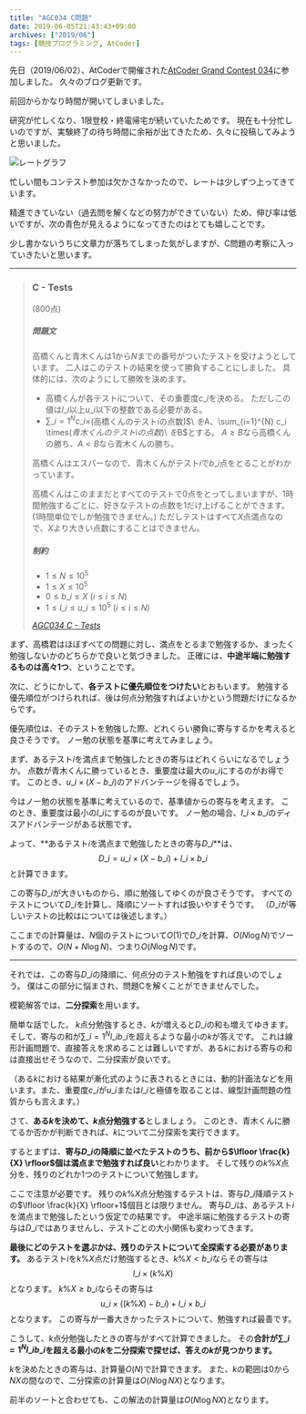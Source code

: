 ```yaml
---
title: "AGC034 C問題"
date: 2019-06-05T21:43:43+09:00
archives: ["2019/06"]
tags: [競技プログラミング, AtCoder]
---
```


先日（2019/06/02）、AtCoderで開催された[AtCoder Grand Contest 034](https://atcoder.jp/contests/agc034)に参加しました。
久々のブログ更新です。

<!--more-->

前回からかなり時間が開いてしまいました。

研究が忙しくなり、1限登校・終電帰宅が続いていたためです。
現在も十分忙しいのですが、実験終了の待ち時間に余裕が出てきたため、久々に投稿してみようと思いました。

![レートグラフ](/blog/img/AGC034.png)

忙しい間もコンテスト参加は欠かさなかったので、レートは少しずつ上ってきています。

精進できていない（過去問を解くなどの努力ができていない）ため、伸び率は低いですが、次の青色が見えるようになってきたのはとても嬉しことです。

少し書かないうちに文章力が落ちてしまった気がしますが、C問題の考察に入っていきたいと思います。

---

> ### C - Tests
> (800点)
>
> ##### 問題文
>
> 高橋くんと青木くんは$1$から$N$までの番号がついたテストを受けようとしています。
> 二人はこのテストの結果を使って勝負することにしました。
> 具体的には、次のようにして勝敗を決めます。
>
> - 高橋くんが各テスト$i$について、その重要度$c\_i$を決める。
> ただしこの値は$l\_i$以上$u\_i$以下の整数である必要がある。
> - $\sum\_{i=1}^{N} c\_i \times$(高橋くんのテスト$i$の点数)$\ $を$A$、$\sum\_{i=1}^{N} c\_i \times$(青木くんのテスト$i$の点数)$\ $を$B$とする。
> $A \geq B$なら高橋くんの勝ち、$A<B$なら青木くんの勝ち。
>
> 高橋くんはエスパーなので、青木くんがテスト$i$で$b\_i$点をとることがわかっています。
>
> 高橋くんはこのままだとすべてのテストで$0$点をとってしまいますが、1時間勉強するごとに、好きなテストの点数を1だけ上げることができます。
> (1時間単位でしか勉強できません。)
> ただしテストはすべて$X$点満点なので、$X$より大きい点数にすることはできません。
>
> ##### 制約
> - $1 \leq N \leq 10^5$
> - $1 \leq X \leq 10^5$
> - $0 \leq b\_i \leq X \  (i \leq i \leq N)$
> - $1 \leq l\_i \leq u\_i \leq 10^5 \  (i \leq i \leq N)$
>
> <cite>[AGC034 C - Tests](https://atcoder.jp/contests/agc034/tasks/agc034_c)</cite>

まず、高橋君はほぼすべての問題に対し、満点をとるまで勉強するか、まったく勉強しないかのどちらかで良いと気づきました。
正確には、**中途半端に勉強するものは高々1つ**、ということです。

次に、どうにかして、**各テストに優先順位をつけたい**とおもいます。
勉強する優先順位がつけられれば、後は何点分勉強すればよいかという問題だけになるからです。

優先順位は、そのテストを勉強した際、どれくらい勝負に寄与するかを考えると良さそうです。
ノー勉の状態を基準に考えてみましょう。

まず、あるテスト$i$を満点まで勉強したときの寄与はどれくらいになるでしょうか。
点数が青木くんに勝っているとき、重要度は最大の$u\_i$にするのがお得です。
このとき、$u\_i\times(X-b\_i)$のアドバンテージを得るでしょう。

今はノー勉の状態を基準に考えているので、基準値からの寄与を考えます。
このとき、重要度は最小の$l\_i$にするのが良いです。
ノー勉の場合、$l\_i\times b\_i$のディスアドバンテージがある状態です。

よって、**あるテスト$i$を満点まで勉強したときの寄与$D\_i$**は、
$$D\_i=u\_i\times(X-b\_i)+l\_i\times b\_i$$
と計算できます。

この寄与$D\_i$が大きいものから、順に勉強してゆくのが良さそうです。
すべてのテストについて$D\_i$を計算し、降順にソートすれば扱いやすそうです。
（$D\_i$が等しいテストの比較はについては後述します。）

ここまでの計算量は、$N$個のテストについて$O(1)$で$D\_i$を計算、$O(N\log N)$でソートするので、$O(N+N\log N)$、つまり$O(N\log N)$です。

---

それでは、この寄与$D\_i$の降順に、何点分のテスト勉強をすれば良いのでしょう。
僕はこの部分に悩まされ、問題Cを解くことができませんでした。

模範解答では、**二分探索**を用います。

簡単な話でした。
$k$点分勉強するとき、$k$が増えると$D\_i$の和も増えてゆきます。
そして、寄与の和が$\sum\_{i=1}^{N} l\_i b\_i$を超えるような最小の$k$が答えです。
これは線形計画問題で、直接答えを求めることは難しいですが、ある$k$における寄与の和は直接出せそうなので、二分探索が良いです。

（ある$k$における結果が漸化式のように表されるときには、動的計画法などを用います。また、重要度$c\_i$が$u\_i$または$l\_i$と極値を取ることは、線型計画問題の性質からも言えます。）

さて、**ある$k$を決めて、$k$点分勉強する**としましょう。
このとき、青木くんに勝てるか否かが判断できれば、$k$について二分探索を実行できます。

するとまずは、**寄与$D\_i$の降順に並べたテストのうち、前から$\lfloor \frac{k}{X} \rfloor$個は満点まで勉強すれば良い**とわかります。
そして残りの$k\%X$点分を、残りのどれか1つのテストについて勉強します。

ここで注意が必要です。
残りの$k\%X$点分勉強するテストは、寄与$D\_i$降順テストの$\lfloor \frac{k}{X} \rfloor+1$個目とは限りません。
寄与$D\_i$は、あるテスト$i$を満点まで勉強したという仮定での結果です。
中途半端に勉強するテストの寄与は$D\_i$ではありませんし、テストごとの大小関係も変わってきます。

**最後にどのテストを選ぶかは、残りのテストについて全探索する必要があります。**
あるテスト$i$を$k\%X$点だけ勉強するとき、$k\%X < b\_i$ならその寄与は
$$l\_i\times(k\%X)$$
となります。
$k\%X \geq b\_i$ならその寄与は
$$u\_i\times((k\%X)-b\_i)+l\_i\times b\_i$$
となります。
この寄与が一番大きかったテストについて、勉強すれば最善です。

こうして、$k$点分勉強したときの寄与がすべて計算できました。
その**合計が$\sum\_{i=1}^{N} l\_i b\_i$を超える最小の$k$を二分探索で探せば、答えの$k$が見つかります。**

$k$を決めたときの寄与は、計算量$O(N)$で計算できます。
また、$k$の範囲は$0$から$NX$の間なので、二分探索の計算量は$O(N\log NX)$となります。

前半のソートと合わせても、この解法の計算量は$O(N\log NX)$となります。
